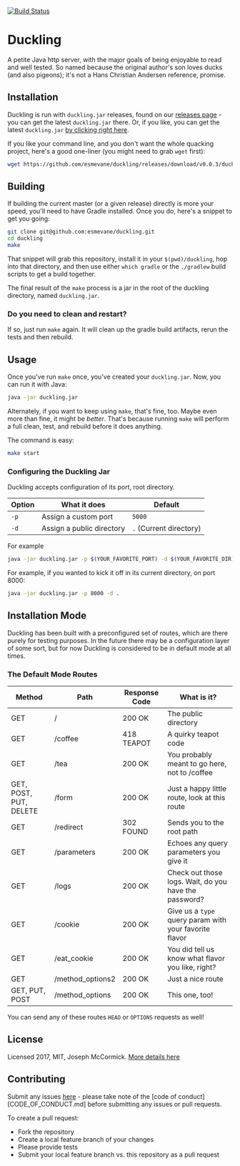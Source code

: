 [![Build Status][build-status-img]][build-status-link]

# Duckling

A petite Java http server, with the major goals of being enjoyable to read and well tested.  So named because the original author's son loves ducks (and also pigeons); it's not a Hans Christian Andersen reference, promise.

## Installation

Duckling is run with `duckling.jar` releases, found on our [releases page][releases] - you can get the latest `duckling.jar` there.  Or, if you like, you can get the latest `duckling.jar` [by clicking right here][latest-jar].

If you like your command line, and you don't want the whole quacking project, here's a good one-liner (you might need to grab `wget` first):

```bash
wget https://github.com/esmevane/duckling/releases/download/v0.0.3/duckling.jar
```

## Building

If building the current master (or a given release) directly is more your speed, you'll need to have Gradle installed.  Once you do, here's a snippet to get you going:

```bash
git clone git@github.com:esmevane/duckling.git
cd duckling
make
```

That snippet will grab this repository, install it in your `$(pwd)/duckling`, hop into that directory, and then use either `which gradle` or the `./gradlew` build scripts to get a build together.

The final result of the `make` process is a jar in the root of the duckling directory, named `duckling.jar`.

### Do you need to clean and restart?

If so, just run `make` again.  It will clean up the gradle build artifacts, rerun the tests and then rebuild.

## Usage

Once you've run `make` once, you've created your `duckling.jar`.  Now, you can run it with Java:

```bash
java -jar duckling.jar
```

Alternately, if you want to keep using `make`, that's fine, too.  Maybe even more than fine, it might be _better_.  That's because running `make` will perform a full clean, test, and rebuild before it does anything.

The command is easy:

```bash
make start
```

### Configuring the Duckling Jar

Duckling accepts configuration of its port, root directory.

| **Option** | **What it does** | **Default** |
| --- | --- | --- |
| `-p` | Assign a custom port | `5000` |
| `-d` | Assign a public directory | `.` (Current directory) |

For example

```bash
java -jar duckling.jar -p $(YOUR_FAVORITE_PORT) -d $(YOUR_FAVORITE_DIR)
```

For example, if you wanted to kick it off in its current directory, on port 8000:

```bash
java -jar duckling.jar -p 8000 -d .
```

## Installation Mode

Duckling has been built with a preconfigured set of routes, which are there purely for testing purposes.  In the future there may be a configuration layer of some sort, but for now Duckling is considered to be in default mode at all times.

### The Default Mode Routes

| **Method** | **Path** | **Response Code** | **What is it?** |
| --- | --- | --- | --- |
| GET | / | 200 OK | The public directory |
| GET | /coffee | 418 TEAPOT | A quirky teapot code |
| GET | /tea | 200 OK | You probably meant to go here, not to /coffee |
| GET, POST, PUT, DELETE | /form | 200 OK | Just a happy little route, look at this route |
| GET | /redirect | 302 FOUND | Sends you to the root path |
| GET | /parameters | 200 OK | Echoes any query parameters you give it |
| GET | /logs | 200 OK | Check out those logs.  Wait, do you have the password? |
| GET | /cookie | 200 OK | Give us a `type` query param with your favorite flavor |
| GET | /eat_cookie | 200 OK | You did tell us know what flavor you like, right? |
| GET | /method_options2 | 200 OK | Just a nice route |
| GET, PUT, POST | /method_options | 200 OK | This one, too! |

You can send any of these routes `HEAD` or `OPTIONS` requests as well!

## License

Licensed 2017, MIT, Joseph McCormick.  [More details here](LICENSE.md)

## Contributing

Submit any issues [here][issues] - please take note of the [code of conduct][CODE_OF_CONDUCT.md] before submitting any issues or pull requests.

To create a pull request:

* Fork the repository
* Create a local feature branch of your changes
* Please provide tests
* Submit your local feature branch vs. this repository as a pull request


[build-status-img]: https://travis-ci.org/esmevane/duckling.svg?branch=master
[build-status-link]: https://travis-ci.org/esmevane/duckling
[releases]: https://github.com/esmevane/duckling/releases
[issues]: https://github.com/esmevane/storyteller-sheet/issues
[latest-jar]: https://github.com/esmevane/duckling/releases/download/v0.0.3/duckling.jar
